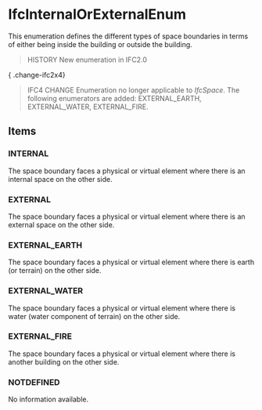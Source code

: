 # IfcInternalOrExternalEnum

This enumeration defines the different types of space boundaries in terms of either being inside the building or outside the building.

> HISTORY  New enumeration in IFC2.0

{ .change-ifc2x4}
> IFC4 CHANGE  Enumeration no longer applicable to _IfcSpace_. The following enumerators are added: EXTERNAL_EARTH, EXTERNAL_WATER, EXTERNAL_FIRE.

## Items

### INTERNAL
The space boundary faces a physical or virtual element where there is an internal space on the other side.

### EXTERNAL
The space boundary faces a physical or virtual element where there is an external space on the other side.

### EXTERNAL_EARTH
The space boundary faces a physical or virtual element where there is earth (or terrain) on the other side.

### EXTERNAL_WATER
The space boundary faces a physical or virtual element where there is water (water component of terrain) on the other side.

### EXTERNAL_FIRE
The space boundary faces a physical or virtual element where there is another building on the other side.

### NOTDEFINED
No information available.
